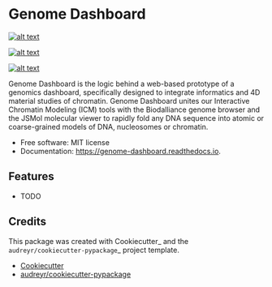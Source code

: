 # Genome Dashboard

[![alt text](https://img.shields.io/pypi/v/genomedashboard.svg "PyPI Status")](https://pypi.python.org/pypi/genomedashboard)

[![alt text](https://img.shields.io/travis/genomeDashboard/genomedashboard.svg "Build Status")](https://travis-ci.org/genomeDashboard/genomedashboard)

[![alt text](https://readthedocs.org/projects/genome-dashboard/badge/?version=latest "Documentation Status")](https://genome-dashboard.readthedocs.io/en/latest/?badge=latest)


Genome Dashboard is the logic behind a web-based prototype of a genomics dashboard, specifically designed to integrate informatics and 4D material studies of chromatin. Genome Dashboard unites our Interactive Chromatin Modeling (ICM) tools with the Biodalliance genome browser and the JSMol molecular viewer to rapidly fold any DNA sequence into atomic or coarse-grained models of DNA, nucleosomes or chromatin.


* Free software: MIT license
* Documentation: https://genome-dashboard.readthedocs.io.


## Features

* TODO


## Credits

This package was created with Cookiecutter_ and the `audreyr/cookiecutter-pypackage`_ project template.

* [Cookiecutter](https://github.com/audreyr/cookiecutter)
* [audreyr/cookiecutter-pypackage](https://github.com/audreyr/cookiecutter-pypackage)
